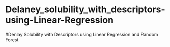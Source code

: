 # Delaney_solubility_with_descriptors-using-Linear-Regression
#Denlay Solubility with Descriptors using Linear Regression and Random Forest 
